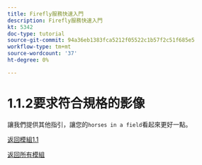 ```yaml
---
title: Firefly服務快速入門
description: Firefly服務快速入門
kt: 5342
doc-type: tutorial
source-git-commit: 94a36eb1383fca5212f05522c1b57f2c51f685e5
workflow-type: tm+mt
source-wordcount: '37'
ht-degree: 0%

---
```


# 1.1.2要求符合規格的影像

讓我們提供其他指引，讓您的`horses in a field`看起來更好一點。

[返回模組1.1](./firefly-services.md)

[返回所有模組](./../../../overview.md)
